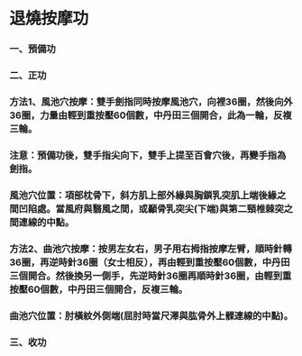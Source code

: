 # 退燒按摩功

### 一、預備功
### 二、正功
### 方法1、風池穴按摩：雙手劍指同時按摩風池穴，向裡36圈，然後向外36圈，力量由輕到重按壓60個數，中丹田三個開合，此為一輪，反複三輪。
### 注意：預備功後，雙手指尖向下，雙手上提至百會穴後，再變手指為劍指。
### 風池穴位置：項部枕骨下，斜方肌上部外緣與胸鎖乳突肌上端後緣之間凹陷處。當風府與翳風之間，或顳骨乳突尖(下端)與第二頸椎棘突之間連線的中點。

### 方法2、曲池穴按摩：按男左女右，男子用右拇指按摩左臂，順時針轉36圈，再逆時針36圈（女士相反），再由輕到重按壓60個數，中丹田三個開合。然後換另一側手，先逆時針36圈再順時針36圈，由輕到重按壓60個數，中丹田三個開合，反複三輪。
### 曲池穴位置：肘橫紋外側端(屈肘時當尺澤與肱骨外上髁連線的中點)。
### 三、收功
